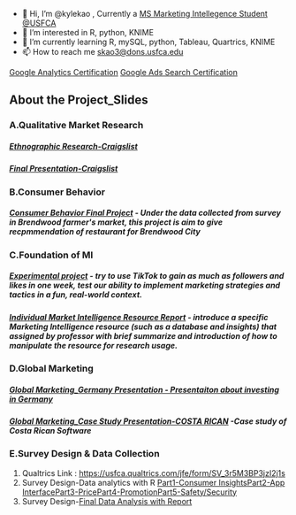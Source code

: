 - 👋 Hi, I’m @kylekao , Currently a [MS Marketing Intellegence Student @USFCA](https://www.usfca.edu/management/programs/graduate/marketing-intelligence)
- 👀 I’m interested in R, python, KNIME
- 🌱 I’m currently learning R, mySQL, python, Tableau, Quartrics, KNIME
- 📫 How to reach me skao3@dons.usfca.edu

<!---
kylekao/kylekao is a ✨ special ✨ repository because its `README.md` (this file) appears on your GitHub profile.
You can click the Preview link to take a look at your changes.
--->
[Google Analytics Certification](https://skillshop.credential.net/22fb8189-3b28-43c5-9f4e-c026e7e1ac13#gs.p0yfgu)
[Google Ads Search Certification](https://skillshop.credential.net/589e4bdf-eb37-424e-b500-e6ad137915de#gs.p0yhie)

## About the Project_Slides
### A.Qualitative Market Research
##### [Ethnographic Research-Craigslist](https://github.com/kylekao/kylekao/blob/main/Qualitative%20Market%20Research_%20Ethnographic%20Research%20-%20Craigslist.pdf)
##### [Final Presentation-Craigslist](https://github.com/kylekao/kylekao/blob/main/Qualitative%20Market%20Research_Final%20Presentation-%20Craigslist.pdf)

### B.Consumer Behavior 
##### [Consumer Behavior Final Project](https://github.com/kylekao/kylekao/blob/main/Consumer%20Behavior%20Final%20Project.pdf) - Under the data collected from survey in Brendwood farmer's market, this project is aim to give recpmmendation of restaurant for Brendwood City  

### C.Foundation of MI
##### [Experimental project](https://github.com/kylekao/kylekao/blob/main/Foundation%20of%20MI-%20Experimental%20project_TikTok_Trickboysusfca.pdf) - try to use TikTok to gain as much as followers and likes in one week, test our ability to implement marketing strategies and tactics in a fun, real-world context.
##### [Individual Market Intelligence Resource Report](https://github.com/kylekao/kylekao/blob/main/Individual%20Market%20Intelligence%20Resource%20Presentation.pdf) - introduce a specific Marketing Intelligence resource (such as a database and insights) that assigned by professor with brief summarize and introduction of how to manipulate the resource for research usage.

### D.Global Marketing
##### [Global Marketing_Germany Presentation - Presentaiton about investing in Germany](https://github.com/kylekao/kylekao/blob/main/Global%20Marketing_Germany%20Presentation.pdf)
##### [Global Marketing_Case Study Presentation-COSTA RICAN](https://github.com/kylekao/kylekao/blob/main/Global%20Marketing_Case%20Study%20Presentation-COSTA%20RICAN%20SW.pdf) -Case study of Costa Rican Software
### E.Survey Design & Data Collection
1. Qualtrics Link : https://usfca.qualtrics.com/jfe/form/SV_3r5M3BP3jzI2j1s
2. Survey Design-Data analytics with R [Part1-Consumer Insights](https://github.com/kylekao/kylekao/blob/main/ci.R)[Part2-App Interface](https://github.com/kylekao/kylekao/blob/main/apps.R)[Part3-Price](https://github.com/kylekao/kylekao/blob/main/price.R)[Part4-Promotion](https://github.com/kylekao/kylekao/blob/main/promo.R)[Part5-Safety/Security](https://github.com/kylekao/kylekao/blob/main/SS.R)
3. Survey Design-[Final Data Analysis with Report](https://github.com/kylekao/kylekao/blob/4219e0aad366dd33553bb9df1199e3503ce8b162/Final%20Data%20Analysis%20with%20Report-Airbnb-Section1-Group3.pdf)
